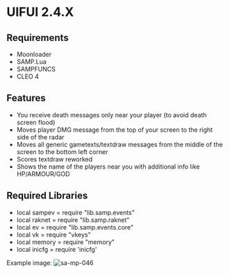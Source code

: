 # UIFUI 2.4.X
## Requirements
- Moonloader
- SAMP.Lua
- SAMPFUNCS
- CLEO 4

## Features
- You receive death messages only near your player (to avoid death screen flood)
- Moves player DMG message from the top of your screen to the right side of the radar
- Moves all generic gametexts/textdraw messages from the middle of the screen to the bottom left corner
- Scores textdraw reworked
- Shows the name of the players near you with additional info like HP/ARMOUR/GOD

## Required Libraries
- local sampev = require "lib.samp.events"
- local raknet = require "lib.samp.raknet"
- local ev     = require "lib.samp.events.core"
- local vk     = require "vkeys"
- local memory = require "memory"
- local inicfg = require 'inicfg'

Example image:
![sa-mp-046](https://user-images.githubusercontent.com/10908255/160299456-5324bd57-4875-44cf-9f75-1cfea48c1598.png)
